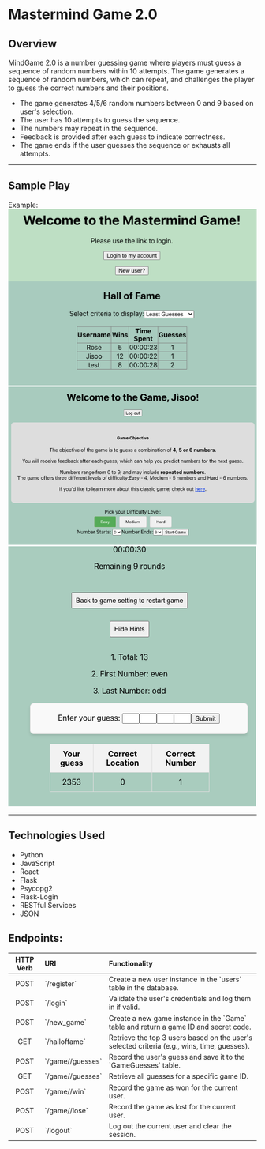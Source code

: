 # Mastermind Game 2.0

## Overview
MindGame 2.0 is a number guessing game where players must guess a sequence of random numbers within 10 attempts. The game generates a sequence of random numbers, which can repeat, and challenges the player to guess the correct numbers and their positions.

- The game generates 4/5/6 random numbers between 0 and 9 based on user's selection.
- The user has 10 attempts to guess the sequence.
- The numbers may repeat in the sequence.
- Feedback is provided after each guess to indicate correctness.
- The game ends if the user guesses the sequence or exhausts all attempts.

---
## Sample Play
Example:  
<img src="images/home.png"/>
<img src="images/setting.png"/>
<img src="images/game_play.png"/>

---

## Technologies Used
<ul>
<li>Python</li>
<li>JavaScript</li>
<li>React</li>
<li>Flask</li>
<li>Psycopg2</li>
<li>Flask-Login</li>
<li>RESTful Services</li>
<li>JSON</li>
</ul>

## Endpoints:
<table>
<thead>
<tr>
<th align="center">HTTP Verb</th>
<th align="left">URI</th>
<th align="left">Functionality</th>
</tr>
</thead>
<tbody>
<tr>
<td align="center">POST</td>
<td align="left">`/register`</td>
<td align="left">Create a new user instance in the `users` table in the database.</td>
</tr>
<tr>
<td align="center">POST</td>
<td align="left">`/login` </td>
<td align="left">Validate the user's credentials and log them in if valid. </td>
</tr>
<tr>
<td align="center">POST</td>
<td align="left">`/new_game`</td>
<td align="left">Create a new game instance in the `Game` table and return a game ID and secret code.</td>
</tr>
<tr>
<td align="center">GET</td>
<td align="left">`/halloffame`</td>
<td align="left">Retrieve the top 3 users based on the user's selected criteria (e.g., wins, time, guesses).</td>
</tr>
<tr>
<td align="center">POST</td>
<td align="left">`/game/<int:game_id>/guesses` </td>
<td align="left">Record the user's guess and save it to the `GameGuesses` table.</td>
</tr>
<tr>
<td align="center">GET</td>
<td align="left">`/game/<int:game_id>/guesses` </td>
<td align="left">Retrieve all guesses for a specific game ID. </td>
</tr>
<tr>
<td align="center">POST</td>
<td align="left">`/game/<int:game_id>/win`</td>
<td align="left">Record the game as won for the current user.</td>
</tr>
<tr>
<td align="center">POST</td>
<td align="left">`/game/<int:game_id>/lose` </td>
<td align="left">Record the game as lost for the current user.  </td>
</tr>
<tr>
<td align="center">POST</td>
<td align="left">`/logout`</td>
<td align="left">Log out the current user and clear the session. </td>
</tr>
</tbody>
</table>